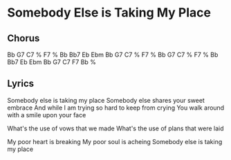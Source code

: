 # Somebody Else is Taking My Place

## Chorus

Bb G7 C7 % F7 % Bb Bb7
Eb Ebm Bb G7 C7 % F7 %
Bb G7 C7 % F7 % Bb Bb7
Eb Ebm Bb G7 C7 F7 Bb %

## Lyrics

Somebody else is taking my place
Somebody else shares your sweet embrace
And while I am trying so hard to keep from crying
You walk around with a smile upon your face

What's the use of vows that we made
What's the use of plans that were laid

My poor heart is breaking
My poor soul is acheing
Somebody else is taking my place